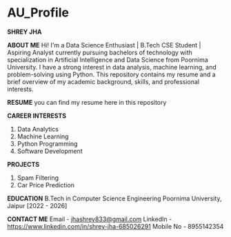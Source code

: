 # AU_Profile
**SHREY JHA**

**ABOUT ME**
Hi! I'm a  Data Science Enthusiast | B.Tech CSE Student | Aspiring Analyst currently pursuing bachelors of technology with specialization in Artificial Intelligence and Data Science from Poornima University. I have a strong interest in data analysis, machine learning, and problem-solving using Python.
This repository contains my resume and a brief overview of my academic background, skills, and professional interests.

**RESUME**
you can find my resume here in this repository

**CAREER INTERESTS**
1. Data Analytics
2. Machine Learning
3. Python Programming
4. Software Development

**PROJECTS**
1. Spam Filtering
2. Car Price Prediction

**EDUCATION**
B.Tech in Computer Science Engineering
Poornima University, Jaipur
[2022 - 2026]

**CONTACT ME**
Email - jhashrey833@gmail.com
LinkedIn - https://www.linkedin.com/in/shrey-jha-685026291
Mobile No - 8955142354


